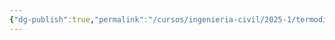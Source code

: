 ```yaml
---
{"dg-publish":true,"permalink":"/cursos/ingenieria-civil/2025-1/termodinamica/2-gases-ideales/2-gases-ideales/","tags":["I2IIQ1003"]}
---
```


